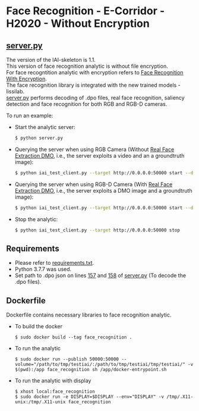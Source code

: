 # Face Recognition - E-Corridor - H2020 - Without Encryption
## [server.py](https://devecorridor.iit.cnr.it/gitlab/kmoulouel/facerecognition2/blob/11082022/server.py)
The version of the IAI-skeleton is 1.1.  
This version of face recognition analytic is without file encryption.  
For face recogntition analytic with encryption refers to [Face Recognition With Encryption](https://devecorridor.iit.cnr.it/gitlab/kmoulouel/facerecognition).  
The face recognition library is integrated with the new trained models - lissilab.  
[server.py](https://devecorridor.iit.cnr.it/gitlab/kmoulouel/facerecognition2/blob/11082022/server.py) performs decoding of .dpo files, real face recognition, saliency detection and face recognition for both RGB and RGB-D cameras.

To run an example:
- Start the analytic server:
    ```sh
    $ python server.py
    ```
- Querying the server when using RGB Camera (Without [Real Face Extraction DMO](https://devecorridor.iit.cnr.it/gitlab/kmoulouel/realfaceextractiondmo), i.e., the server exploits a video and an a groundtruth image):
    ```sh
    $ python iai_test_client.py --target http://0.0.0.0:50000 start --datalake ./tmp/testiai g.mp4 r.png
    ```
- Querying the server when using RGB-D Camera (With [Real Face Extraction DMO](https://devecorridor.iit.cnr.it/gitlab/kmoulouel/realfaceextractiondmo), i.e., the server exploits a DMO image and a groundtruth image):
    ```sh
    $ python iai_test_client.py --target http://0.0.0.0:50000 start --datalake ./tmp/testiai r.png 7.png
    ```
- Stop the analytic:
    ```sh
    $ python iai_test_client.py --target http://0.0.0.0:50000 stop
    ```

## Requirements
- Please refer to [requirements.txt](https://devecorridor.iit.cnr.it/gitlab/kmoulouel/facerecognition2/blob/11082022/requirements.txt).
- Python 3.7.7 was used.  
- Set path to .dpo json on lines [157](https://devecorridor.iit.cnr.it/gitlab/kmoulouel/facerecognition2/blob/11082022/server.py#L157) and [158](https://devecorridor.iit.cnr.it/gitlab/kmoulouel/facerecognition2/blob/11082022/server.py#L157) of [server.py](https://devecorridor.iit.cnr.it/gitlab/kmoulouel/facerecognition2/blob/11082022/server.py) (To decode the .dpo files).

## Dockerfile
Dockerfile contains necessary libraries to face recognition analytic.
- To build the docker
    ```
    $ sudo docker build --tag face_recognition .
    ```
- To run the analytic
    ```
    $ sudo docker run --publish 50000:50000 --volume="/path/to/tmp/testiai/:/path/to/tmp/testiai/tmp/testiai/" -v $(pwd):/app face_recognition sh /app/docker-entrypoint.sh
    ```
- To run the analytic with display
    ```
	$ xhost local:face_recognition
	$ sudo docker run -e DISPLAY=$DISPLAY --env="DISPLAY" -v /tmp/.X11-unix:/tmp/.X11-unix face_recognition
    ```